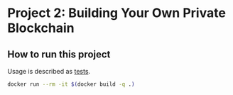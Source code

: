 # Project 2: Building Your Own Private Blockchain


## How to run this project

Usage is described as [tests](tests/test.js).

```sh
docker run --rm -it $(docker build -q .)
```
